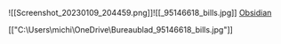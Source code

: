![[Screenshot_20230109_204459.png]]![[_95146618_bills.jpg]]
[Obsidian](obsidian://open?vault=obisidian-git-sync&file=_95146618_bills.jpg)


[["C:\Users\michi\OneDrive\Bureaublad\_95146618_bills.jpg"]]

[]("C:\Users\michi\OneDrive\Bureaublad\_95146618_bills.jpg")



